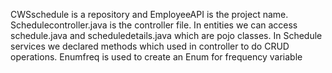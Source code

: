  CWSschedule is a repository and EmployeeAPI is the project name.
 Schedulecontroller.java is the controller file.
 In entities we can access schedule.java and scheduledetails.java which are pojo classes.
 In Schedule services we declared methods which used in controller to do CRUD operations.
 Enumfreq is used to create an Enum for frequency variable
 
